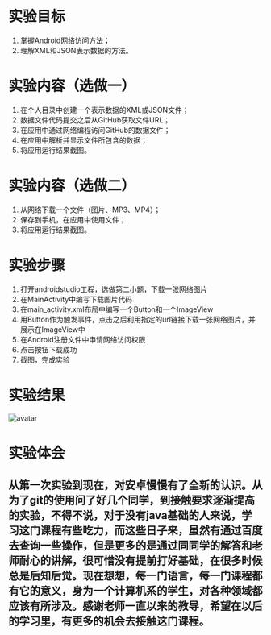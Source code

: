 # 实验目标
1. 掌握Android网络访问方法；
2. 理解XML和JSON表示数据的方法。

# 实验内容（选做一）
1. 在个人目录中创建一个表示数据的XML或JSON文件；
2. 数据文件代码提交之后从GitHub获取文件URL；
3. 在应用中通过网络编程访问GitHub的数据文件；
4. 在应用中解析并显示文件所包含的数据；
5. 将应用运行结果截图。

# 实验内容（选做二）
1. 从网络下载一个文件（图片、MP3、MP4）；
2. 保存到手机，在应用中使用文件；
3. 将应用运行结果截图。

# 实验步骤
1. 打开androidstudio工程，选做第二小题，下载一张网络图片
2. 在MainActivity中编写下载图片代码
3. 在main_activity.xml布局中编写一个Button和一个ImageView
4. 用Button作为触发事件，点击之后利用指定的url链接下载一张网络图片，并展示在ImageView中
5. 在Android注册文件中申请网络访问权限
6. 点击按钮下载成功
7. 截图，完成实验

# 实验结果
![avatar](https://github.com/shudongxiansheng/android-labs-2018/blob/master/com1614080901135/%E5%BE%AE%E4%BF%A1%E5%9B%BE%E7%89%87_20180531233945.png?raw=true)

# 实验体会
## 从第一次实验到现在，对安卓慢慢有了全新的认识。从为了git的使用问了好几个同学，到接触要求逐渐提高的实验，不得不说，对于没有java基础的人来说，学习这门课程有些吃力，而这些日子来，虽然有通过百度去查询一些操作，但是更多的是通过同同学的解答和老师耐心的讲解，很可惜没有提前打好基础，在很多时候总是后知后觉。现在想想，每一门语言，每一门课程都有它的意义，身为一个计算机系的学生，对各种领域都应该有所涉及。感谢老师一直以来的教导，希望在以后的学习里，有更多的机会去接触这门课程。

